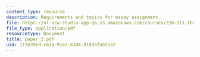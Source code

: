 ```yaml
---
content_type: resource
description: Requirements and topics for essay assignment.
file: https://ol-ocw-studio-app-qa.s3.amazonaws.com/courses/21h-311-the-renaissance-1300-1600-fall-2004/117b396dc61a91e2610491ddafa92532_paper_2.pdf
file_type: application/pdf
resourcetype: Document
title: paper_2.pdf
uid: 117b396d-c61a-91e2-6104-91ddafa92532
---
```

